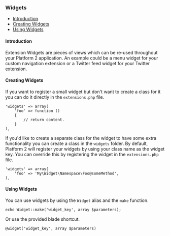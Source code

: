 ### Widgets

- [Introduction](#introduction)
- [Creating Widgets](#creating-widgets)
- [Using Widgets](#using-widgets)

<a name="introduction"></a>
#### Introduction

Extension Widgets are pieces of views which can be re-used throughout your Platform 2 application. An example could be a menu widget for your custom navigation extension or a Twitter feed widget for your Twitter extension.

<a name="creating-widgets"></a>
#### Creating Widgets

If you want to register a small widget but don't want to create a class for it you can do it directly in the `extensions.php` file. 

	'widgets' => array(
		'foo' => function ()
		{
			// return content.
		}
	),

If you'd like to create a separate class for the widget to have some extra functionality you can create a class in the `widgets` folder. By default, Platform 2 will register your widgets by using your class name as the widget key. You can override this by registering the widget in the `extensions.php` file.

	'widgets' => array(
		'foo' => 'My\Widget\Namespace\Foo@someMethod',
	),

<a name="using-widgets"></a>
#### Using Widgets

You can use widgets by using the `Widget` alias and the `make` function.

	echo Widget::make('widget_key', array $parameters);

Or use the provided blade shortcut.

	@widget('widget_key', array $parameters)
